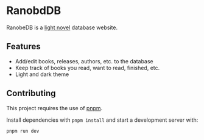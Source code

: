 # RanobdDB

RanobeDB is a [light novel](https://en.wikipedia.org/wiki/Light_novel) database website.

## Features

- Add/edit books, releases, authors, etc. to the database
- Keep track of books you read, want to read, finished, etc.
- Light and dark theme

## Contributing

This project requires the use of [pnpm](https://pnpm.io/).

Install dependencies with `pnpm install` and start a development server with:

```bash
pnpm run dev
```
